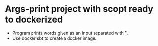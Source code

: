 # Args-print project with scopt ready to dockerized

- Program prints words given as an input separated with ','.
- Use docker sbt to create a docker image.